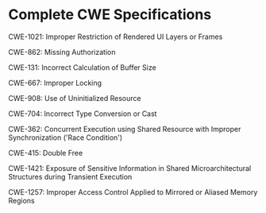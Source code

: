 

# Complete CWE Specifications

CWE-1021: Improper Restriction of Rendered UI Layers or Frames

CWE-862: Missing Authorization

CWE-131: Incorrect Calculation of Buffer Size

CWE-667: Improper Locking

CWE-908: Use of Uninitialized Resource

CWE-704: Incorrect Type Conversion or Cast

CWE-362: Concurrent Execution using Shared Resource with Improper Synchronization ('Race Condition')

CWE-415: Double Free

CWE-1421: Exposure of Sensitive Information in Shared Microarchitectural Structures during Transient Execution

CWE-1257: Improper Access Control Applied to Mirrored or Aliased Memory Regions